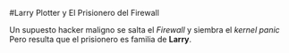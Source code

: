 #Larry Plotter y El Prisionero del Firewall

Un supuesto hacker maligno se salta el *Firewall* y siembra el *kernel panic*
Pero resulta que el prisionero es familia de **Larry**.